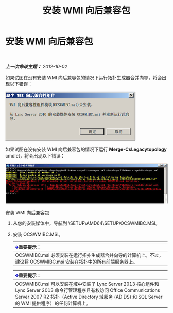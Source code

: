 ﻿---
title: 安装 WMI 向后兼容包
TOCTitle: 安装 WMI 向后兼容包
ms:assetid: 38797fbd-06a0-4008-b099-158e7b5d7703
ms:mtpsurl: https://technet.microsoft.com/zh-cn/library/JJ204816(v=OCS.15)
ms:contentKeyID: 49312501
ms.date: 05/19/2016
mtps_version: v=OCS.15
ms.translationtype: HT
---

# 安装 WMI 向后兼容包

 

_**上一次修改主题：** 2012-10-02_

如果试图在没有安装 WMI 向后兼容包的情况下运行拓扑生成器合并向导，将会出现以下错误：

![WMI 错误消息](images/JJ204816.a007d2f2-fc85-430c-91eb-382b032469af(OCS.15).jpg "WMI 错误消息")

如果试图在没有安装 WMI 向后兼容包的情况下运行 **Merge-CsLegacytopology** cmdlet，将会出现以下错误：

![Windows PowerShell WMI 提供程序错误](images/JJ204816.c510824e-1807-4c7e-bb28-c6cfea2eac1d(OCS.15).jpg "Windows PowerShell WMI 提供程序错误")

安装 WMI 向后兼容包

1.  从您的安装媒体中，导航到 \\SETUP\\AMD64\\SETUP\\OCSWMIBC.MSI。

2.  安装 OCSWMIBC.MSI。
    
    <table>
    <thead>
    <tr class="header">
    <th><img src="images/Gg398794.important(OCS.15).gif" title="important" alt="important" />重要提示：</th>
    </tr>
    </thead>
    <tbody>
    <tr class="odd">
    <td>OCSWMIBC.msi 必须安装在运行拓扑生成器合并向导的计算机上。不过，建议将 OCSWMIBC.msi 安装在拓扑中的所有前端服务器上。</td>
    </tr>
    </tbody>
    </table>
    
    <table>
    <thead>
    <tr class="header">
    <th><img src="images/Gg398794.important(OCS.15).gif" title="important" alt="important" />重要提示：</th>
    </tr>
    </thead>
    <tbody>
    <tr class="odd">
    <td>OCSWMIBC.msi 可以安装在域中安装了 Lync Server 2013 核心组件和 Lync Server 2013 命令行管理程序且有权访问 Office Communications Server 2007 R2 拓扑（Active Directory 域服务 (AD DS) 和 SQL Server 的 WMI 提供程序）的任何计算机上。</td>
    </tr>
    </tbody>
    </table>

